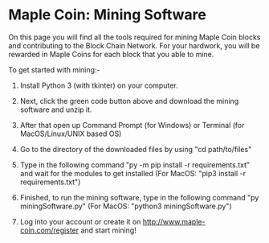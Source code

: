 # Maple Coin: Mining Software

On this page you will find all the tools required for mining Maple Coin blocks and contributing to the Block Chain Network. For your hardwork, you will be rewarded in Maple Coins for each block that you able to mine.

To get started with mining:-

1) Install Python 3 (with tkinter) on your computer.

2) Next, click the green code button above and download the mining software and unzip it. 

3) After that open up Command Prompt (for Windows) or Terminal (for MacOS/Linux/UNIX based OS) 

4) Go to the directory of the downloaded files by using "cd path/to/files" 

5) Type in the following command "py -m pip install -r requirements.txt" and wait for the modules to get installed (For MacOS: "pip3 install -r requirements.txt")

6) Finished, to run the mining software, type in the following command "py miningSoftware.py" (For MacOS: "python3 miningSoftware.py")

7) Log into your account or create it on http://www.maple-coin.com/register and start mining!
